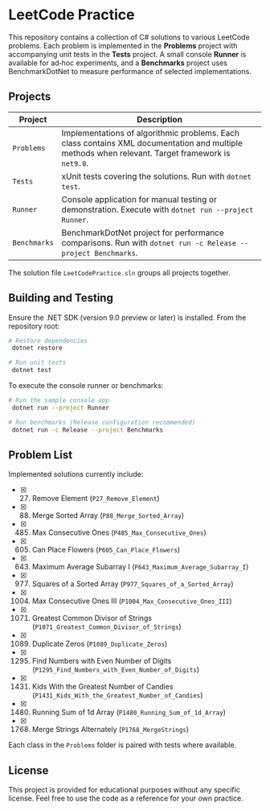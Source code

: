 # LeetCode Practice

This repository contains a collection of C# solutions to various LeetCode problems. Each problem is implemented in the **Problems** project with accompanying unit tests in the **Tests** project. A small console **Runner** is available for ad‑hoc experiments, and a **Benchmarks** project uses BenchmarkDotNet to measure performance of selected implementations.

## Projects

| Project    | Description |
|------------|-------------|
| `Problems` | Implementations of algorithmic problems. Each class contains XML documentation and multiple methods when relevant. Target framework is `net9.0`. |
| `Tests`    | xUnit tests covering the solutions. Run with `dotnet test`. |
| `Runner`   | Console application for manual testing or demonstration. Execute with `dotnet run --project Runner`. |
| `Benchmarks` | BenchmarkDotNet project for performance comparisons. Run with `dotnet run -c Release --project Benchmarks`. |

The solution file `LeetCodePractice.sln` groups all projects together.

## Building and Testing

Ensure the .NET SDK (version 9.0 preview or later) is installed. From the repository root:

```bash
# Restore dependencies
 dotnet restore

# Run unit tests
 dotnet test
```

To execute the console runner or benchmarks:

```bash
# Run the sample console app
 dotnet run --project Runner

# Run benchmarks (Release configuration recommended)
 dotnet run -c Release --project Benchmarks
```

## Problem List

Implemented solutions currently include:

- [x] 27. Remove Element (`P27_Remove_Element`)
- [x] 88. Merge Sorted Array (`P88_Merge_Sorted_Array`)
- [x] 485. Max Consecutive Ones (`P485_Max_Consecutive_Ones`)
- [x] 605. Can Place Flowers (`P605_Can_Place_Flowers`)
- [x] 643. Maximum Average Subarray I (`P643_Maximum_Average_Subarray_I`)
- [x] 977. Squares of a Sorted Array (`P977_Squares_of_a_Sorted_Array`)
- [x] 1004. Max Consecutive Ones III (`P1004_Max_Consecutive_Ones_III`)
- [x] 1071. Greatest Common Divisor of Strings (`P1071_Greatest_Common_Divisor_of_Strings`)
- [x] 1089. Duplicate Zeros (`P1089_Duplicate_Zeros`)
- [x] 1295. Find Numbers with Even Number of Digits (`P1295_Find_Numbers_with_Even_Number_of_Digits`)
- [x] 1431. Kids With the Greatest Number of Candies (`P1431_Kids_With_the_Greatest_Number_of_Candies`)
- [x] 1480. Running Sum of 1d Array (`P1480_Running_Sum_of_1d_Array`)
- [x] 1768. Merge Strings Alternately (`P1768_MergeStrings`)

Each class in the `Problems` folder is paired with tests where available.

## License

This project is provided for educational purposes without any specific license. Feel free to use the code as a reference for your own practice.
